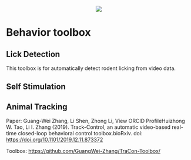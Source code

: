 <p align="center">
  <img src="https://li-shen-amy.github.io/profile/images/projects/behavior.jpg" />
</p>

# Behavior toolbox

## Lick Detection
This toolbox is for automatically detect rodent licking from video data.


## Self Stimulation

## Animal Tracking

Paper: Guang-Wei Zhang, Li Shen, Zhong Li,  View ORCID ProfileHuizhong W. Tao, Li I. Zhang (2019). Track-Control, an automatic video-based real-time closed-loop behavioral control toolbox.bioRxiv. doi: https://doi.org/10.1101/2019.12.11.873372

Toolbox: https://github.com/GuangWei-Zhang/TraCon-Toolbox/
